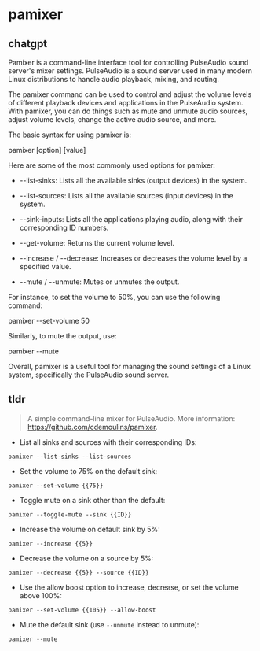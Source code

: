 # pamixer 
## chatgpt 
Pamixer is a command-line interface tool for controlling PulseAudio sound server's mixer settings. PulseAudio is a sound server used in many modern Linux distributions to handle audio playback, mixing, and routing. 

The pamixer command can be used to control and adjust the volume levels of different playback devices and applications in the PulseAudio system. With pamixer, you can do things such as mute and unmute audio sources, adjust volume levels, change the active audio source, and more.

The basic syntax for using pamixer is:

pamixer [option] [value]

Here are some of the most commonly used options for pamixer:

- --list-sinks: Lists all the available sinks (output devices) in the system.

- --list-sources: Lists all the available sources (input devices) in the system.

- --sink-inputs: Lists all the applications playing audio, along with their corresponding ID numbers.

- --get-volume: Returns the current volume level. 

- --increase / --decrease: Increases or decreases the volume level by a specified value.

- --mute / --unmute: Mutes or unmutes the output.

For instance, to set the volume to 50%, you can use the following command:

pamixer --set-volume 50

Similarly, to mute the output, use:

pamixer --mute

Overall, pamixer is a useful tool for managing the sound settings of a Linux system, specifically the PulseAudio sound server. 

## tldr 
 
> A simple command-line mixer for PulseAudio.
> More information: <https://github.com/cdemoulins/pamixer>.

- List all sinks and sources with their corresponding IDs:

`pamixer --list-sinks --list-sources`

- Set the volume to 75% on the default sink:

`pamixer --set-volume {{75}}`

- Toggle mute on a sink other than the default:

`pamixer --toggle-mute --sink {{ID}}`

- Increase the volume on default sink by 5%:

`pamixer --increase {{5}}`

- Decrease the volume on a source by 5%:

`pamixer --decrease {{5}} --source {{ID}}`

- Use the allow boost option to increase, decrease, or set the volume above 100%:

`pamixer --set-volume {{105}} --allow-boost`

- Mute the default sink (use `--unmute` instead to unmute):

`pamixer --mute`
